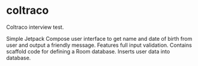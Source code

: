 # coltraco
Coltraco interview test.

Simple Jetpack Compose user interface to get name and date of birth from user and output a friendly message. Features full input validation. Contains scaffold code for defining a Room database. Inserts user data into database.
